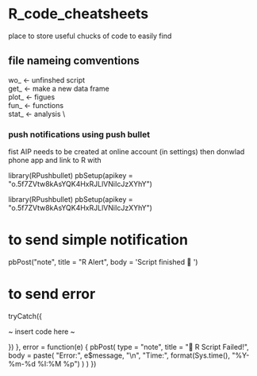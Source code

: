 # R_code_cheatsheets
place to store useful chucks of code to easily find

## file nameing comventions
wo_   <- unfinshed script \
get_  <- make a new data frame \
plot_ <- figues \
fun_  <- functions \
stat_ <- analysis \
 



### push notifications using push bullet
fist AIP needs to be created at online account (in settings)
then donwlad phone app 
and link to R with  

library(RPushbullet)
pbSetup(apikey = "o.5f7ZVtw8kAsYQK4HxRJLlVNiIcJzXYhY")


library(RPushbullet)
pbSetup(apikey = "o.5f7ZVtw8kAsYQK4HxRJLlVNiIcJzXYhY")

# to send simple notification 
pbPost("note", title = "R Alert", body = 'Script finished 💃 ')


# to send error 
tryCatch({

~ insert code here ~

})
}, error = function(e) {
  pbPost(
    type = "note",
    title = "🚨 R Script Failed!",
    body = paste(
      "Error:", e$message, "\n",
      "Time:", format(Sys.time(), "%Y-%m-%d %I:%M %p")
    )
  )
})
